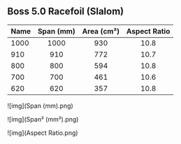 ## Boss 5.0 Racefoil (Slalom)

| Name | Span (mm) | Area (cm²) | Aspect Ratio |
| ---- | :-------: | :--------: | :----------: |
| 1000 | 1000 | 930 | 10.8 |
| 910 | 910 | 772 | 10.7 |
| 800 | 800 | 594 | 10.8 |
| 700 | 700 | 461 | 10.6 |
| 620 | 620 | 357 | 10.8 |

![img](Span (mm).png)

![img](Span² (mm²).png)

![img](Aspect Ratio.png)
